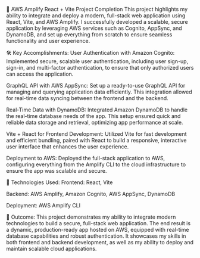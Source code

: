 🌟 AWS Amplify React + Vite Project Completion
This project highlights my ability to integrate and deploy a modern, full-stack web application using React, Vite, and AWS Amplify. I successfully developed a scalable, secure application by leveraging AWS services such as Cognito, AppSync, and DynamoDB, and set up everything from scratch to ensure seamless functionality and user experience.

🛠 Key Accomplishments:
User Authentication with Amazon Cognito: Implemented secure, scalable user authentication, including user sign-up, sign-in, and multi-factor authentication, to ensure that only authorized users can access the application.

GraphQL API with AWS AppSync: Set up a ready-to-use GraphQL API for managing and querying application data efficiently. This integration allowed for real-time data syncing between the frontend and the backend.

Real-Time Data with DynamoDB: Integrated Amazon DynamoDB to handle the real-time database needs of the app. This setup ensured quick and reliable data storage and retrieval, optimizing app performance at scale.

Vite + React for Frontend Development: Utilized Vite for fast development and efficient bundling, paired with React to build a responsive, interactive user interface that enhances the user experience.

Deployment to AWS: Deployed the full-stack application to AWS, configuring everything from the Amplify CLI to the cloud infrastructure to ensure the app was scalable and secure.

🔧 Technologies Used:
Frontend: React, Vite

Backend: AWS Amplify, Amazon Cognito, AWS AppSync, DynamoDB

Deployment: AWS Amplify CLI

🎯 Outcome:
This project demonstrates my ability to integrate modern technologies to build a secure, full-stack web application. The end result is a dynamic, production-ready app hosted on AWS, equipped with real-time database capabilities and robust authentication. It showcases my skills in both frontend and backend development, as well as my ability to deploy and maintain scalable cloud applications.
